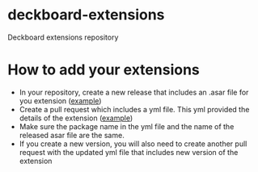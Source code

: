 # deckboard-extensions
Deckboard extensions repository


# How to add your extensions

- In your repository, create a new release that includes an .asar file for you extension ([example](https://github.com/rivafarabi/deckboard-power-control/releases/tag/v1.0.3))
- Create a pull request which includes a yml file. This yml provided the details of the extension ([example](https://github.com/rivafarabi/deckboard-extensions/blob/master/extensions/power-control.yml))
- Make sure the package name in the yml file and the name of the released asar file are the same.
- If you create a new version, you will also need to create another pull request with the updated yml file that includes new version of the extension
